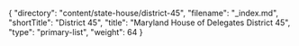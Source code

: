 {
  "directory": "content/state-house/district-45",
  "filename": "_index.md",
  "shortTitle": "District 45",
  "title": "Maryland House of Delegates District 45",
  "type": "primary-list",
  "weight": 64
}
